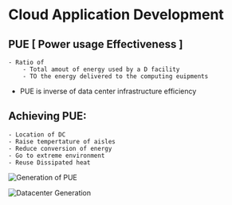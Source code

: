 # Cloud Application Development
## PUE [ Power usage Effectiveness ]
    - Ratio of
        - Total amout of energy used by a D facility
        - TO the energy delivered to the computing euipments
- PUE is inverse of data center infrastructure efficiency
## Achieving PUE:
    - Location of DC
    - Raise tempertature of aisles
    - Reduce conversion of energy
    - Go to extreme environment
    - Reuse Dissipated heat

![Generation of PUE](http://www.nextplatform.com/wp-content/uploads/2016/09/microsoft-quincy-evolution.jpg)

![Datacenter Generation](https://mspoweruser.com/wp-content/uploads/2020/11/Microsoft-data-centers.jpg)
